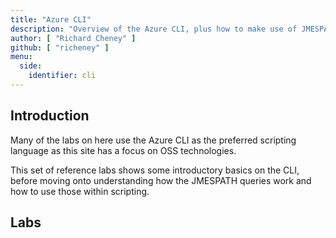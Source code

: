 ```yaml
---
title: "Azure CLI"
description: "Overview of the Azure CLI, plus how to make use of JMESPAH queries, followed by integration into Bash scripting."
author: [ "Richard Cheney" ]
github: [ "richeney" ]
menu:
  side:
    identifier: cli
---
```


## Introduction

Many of the labs on here use the Azure CLI as the preferred scripting language as this site has a focus on OSS technologies.

This set of reference labs shows some introductory basics on the CLI, before moving onto understanding how the JMESPATH queries work and how to use those within scripting.

## Labs
